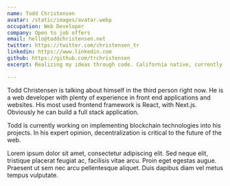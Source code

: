 ```yaml
---
name: Todd Christensen
avatar: /static/images/avatar.webp
occupation: Web Developer
company: Open to job offers
email: hello@toddchristensen.net
twitter: https://twitter.com/christensen_tr
linkedin: https://www.linkedin.com
github: https://github.com/trchristensen
excerpt: Realizing my ideas through code. California native, currently residing in the Philippines 🇵🇭

---
```


Todd Christensen is talking about himself in the third person right now. He is a web developer with plenty of experience in front end applications and websites. His most used frontend framework is React, with Next.js. Obviously he can build a full stack application. 

Todd is currently working on implementing blockchain technologies into his projects. In his expert opinion, decentralization is critical to the future of the web.

Lorem ipsum dolor sit amet, consectetur adipiscing elit. Sed neque elit, tristique placerat feugiat ac, facilisis vitae arcu. Proin eget egestas augue. Praesent ut sem nec arcu pellentesque aliquet. Duis dapibus diam vel metus tempus vulputate.
